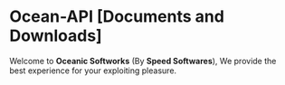 # Ocean-API [Documents and Downloads]

Welcome to **Oceanic Softworks** (By **Speed Softwares**), We provide the best experience for your exploiting pleasure.

